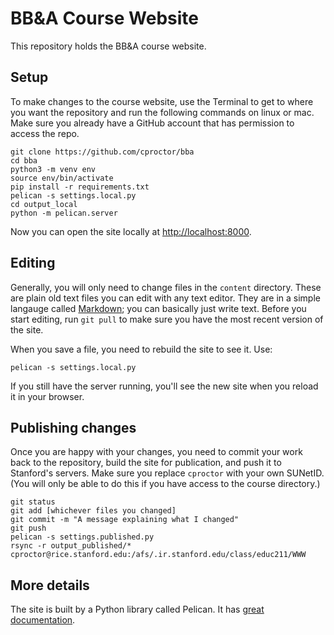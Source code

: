 # BB&A Course Website

This repository holds the BB&A course website. 

## Setup

To make changes to the course website, use the Terminal to get to where you want the repository and 
run the following commands on linux or mac. Make sure you already have a GitHub account that has
permission to access the repo.

    git clone https://github.com/cproctor/bba
    cd bba
    python3 -m venv env
    source env/bin/activate
    pip install -r requirements.txt
    pelican -s settings.local.py
    cd output_local
    python -m pelican.server

Now you can open the site locally at [http://localhost:8000](http://localhost:8000).

## Editing

Generally, you will only need to change files in the `content` directory. These are plain old text 
files you can edit with any text editor. They are in a simple langauge called 
[Markdown](https://guides.github.com/pdfs/markdown-cheatsheet-online.pdf); 
you can basically just write text. Before you start editing, run `git pull` to make sure you 
have the most recent version of the site.

When you save a file, you need to rebuild the site to see it. Use:

    pelican -s settings.local.py

If you still have the server running, you'll see the new site when you reload it in your browser.

## Publishing changes

Once you are happy with your changes, you need to commit your work back to the repository, 
build the site for publication, and push it to Stanford's servers. Make sure you replace `cproctor`
with your own SUNetID. (You will only be able to do this if you have access to the course directory.)

    git status
    git add [whichever files you changed]
    git commit -m "A message explaining what I changed"
    git push
    pelican -s settings.published.py
    rsync -r output_published/* cproctor@rice.stanford.edu:/afs/.ir.stanford.edu/class/educ211/WWW

## More details

The site is built by a Python library called Pelican. It has [great documentation](http://docs.getpelican.com/en/stable/index.html). 


